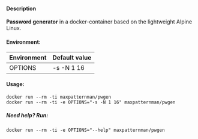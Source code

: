 #### Description

**Password generator** in a docker-container based on the lightweight Alpine Linux.

#### Environment:

| Environment | Default value |
|-------------|---------------|
| OPTIONS     | -s -N 1 16    |

#### Usage:

    docker run --rm -ti maxpatternman/pwgen
    docker run --rm -ti -e OPTIONS="-s -N 1 16" maxpatternman/pwgen

##### Need help? Run:

    docker run --rm -ti -e OPTIONS="--help" maxpatternman/pwgen

